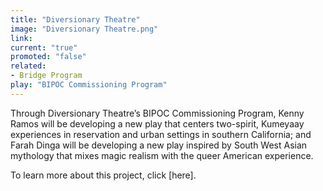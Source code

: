 ```yaml
---
title: "Diversionary Theatre"
image: "Diversionary Theatre.png"
link: 
current: "true"
promoted: "false"
related:
- Bridge Program
play: "BIPOC Commissioning Program"
---
```

Through Diversionary Theatre’s BIPOC Commissioning Program, Kenny Ramos will be developing a new play that centers two-spirit, Kumeyaay experiences in reservation and urban settings in southern California; and Farah Dinga will be developing a new play inspired by South West Asian mythology that mixes magic realism with the queer American experience.  

To learn more about this project, click [here].
